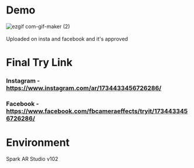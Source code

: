 # Demo 
![ezgif com-gif-maker (2)](https://user-images.githubusercontent.com/42477627/101784441-8407df00-3b21-11eb-9b9a-c7a1a262b8da.gif)
<br><br>
Uploaded on insta and facebook and it's approved <br>

# Final Try Link
### Instagram - https://www.instagram.com/ar/1734433456726286/
### Facebook - https://www.facebook.com/fbcameraeffects/tryit/1734433456726286/

# Environment
Spark AR Studio v102
